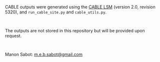 CABLE outputs were generated using the [CABLE LSM](https://trac.nci.org.au/trac/cable)
(version 2.0, revision 5320), and `run_cable_site.py` and `cable_utils.py`.

&nbsp;

The outputs are not stored in this repository but will be provided upon request.

&nbsp;

Manon Sabot: [m.e.b.sabot@gmail.com](mailto:m.e.b.sabot@gmail.com?subject=[ProfitMax_Europe_Code]%20Source%20Han%20Sans)
